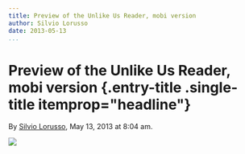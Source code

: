 ```yaml
---
title: Preview of the Unlike Us Reader, mobi version
author: Silvio Lorusso
date: 2013-05-13
...
```


# Preview of the Unlike Us Reader, mobi version {.entry-title .single-title itemprop="headline"}

By [Silvio
Lorusso](http://networkcultures.org/digitalpublishing/author/silviolorusso/ "Posts by Silvio Lorusso"),
May 13, 2013 at 8:04 am.

![](imgs/2013-05-12-17.35.38.jpg)
